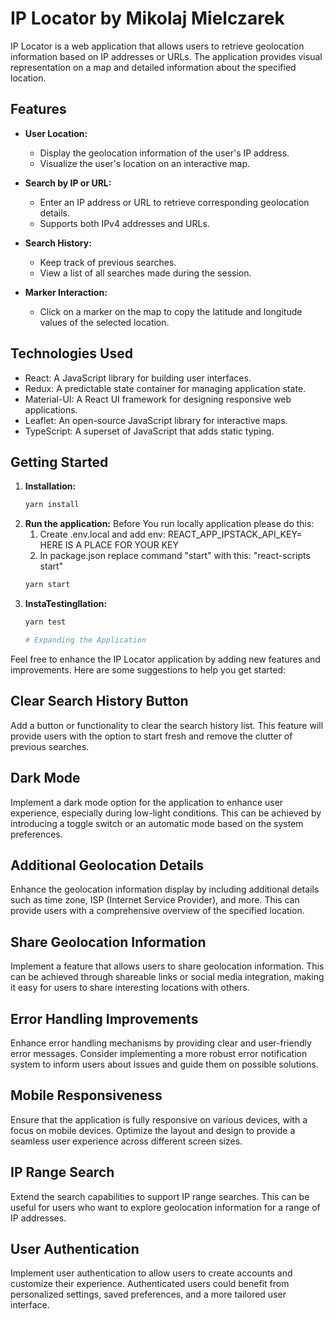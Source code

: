 # IP Locator by Mikolaj Mielczarek

IP Locator is a web application that allows users to retrieve geolocation information based on IP addresses or URLs. The application provides visual representation on a map and detailed information about the specified location.

## Features

- **User Location:**
  - Display the geolocation information of the user's IP address.
  - Visualize the user's location on an interactive map.

- **Search by IP or URL:**
  - Enter an IP address or URL to retrieve corresponding geolocation details.
  - Supports both IPv4 addresses and URLs.

- **Search History:**
  - Keep track of previous searches.
  - View a list of all searches made during the session.

- **Marker Interaction:**
  - Click on a marker on the map to copy the latitude and longitude values of the selected location.

## Technologies Used

- React: A JavaScript library for building user interfaces.
- Redux: A predictable state container for managing application state.
- Material-UI: A React UI framework for designing responsive web applications.
- Leaflet: An open-source JavaScript library for interactive maps.
- TypeScript: A superset of JavaScript that adds static typing.

## Getting Started

1. **Installation:**
   ```bash
   yarn install
2. **Run the application:**
    Before You run locally application please do this:
    1. Create .env.local and add env:
    REACT_APP_IPSTACK_API_KEY= HERE IS A PLACE FOR YOUR KEY
    2. In package.json replace command "start" with this: "react-scripts start"
   ```bash
   yarn start
3. **InstaTestingllation:**
   ```bash
   yarn test

   # Expanding the Application

Feel free to enhance the IP Locator application by adding new features and improvements. Here are some suggestions to help you get started:

## Clear Search History Button

Add a button or functionality to clear the search history list. This feature will provide users with the option to start fresh and remove the clutter of previous searches.

## Dark Mode

Implement a dark mode option for the application to enhance user experience, especially during low-light conditions. This can be achieved by introducing a toggle switch or an automatic mode based on the system preferences.

## Additional Geolocation Details

Enhance the geolocation information display by including additional details such as time zone, ISP (Internet Service Provider), and more. This can provide users with a comprehensive overview of the specified location.

## Share Geolocation Information

Implement a feature that allows users to share geolocation information. This can be achieved through shareable links or social media integration, making it easy for users to share interesting locations with others.

## Error Handling Improvements

Enhance error handling mechanisms by providing clear and user-friendly error messages. Consider implementing a more robust error notification system to inform users about issues and guide them on possible solutions.

## Mobile Responsiveness

Ensure that the application is fully responsive on various devices, with a focus on mobile devices. Optimize the layout and design to provide a seamless user experience across different screen sizes.

## IP Range Search

Extend the search capabilities to support IP range searches. This can be useful for users who want to explore geolocation information for a range of IP addresses.

## User Authentication

Implement user authentication to allow users to create accounts and customize their experience. Authenticated users could benefit from personalized settings, saved preferences, and a more tailored user interface.
